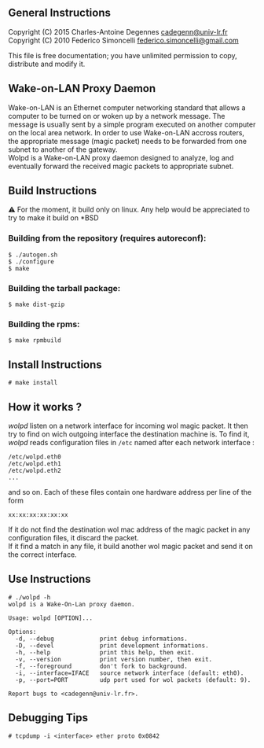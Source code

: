 ## General Instructions

Copyright (C) 2015 Charles-Antoine Degennes <cadegenn@univ-lr.fr>  
Copyright (C) 2010 Federico Simoncelli <federico.simoncelli@gmail.com>

This file is free documentation; you have unlimited permission to copy,
distribute and modify it.

## Wake-on-LAN Proxy Daemon

Wake-on-LAN is an Ethernet computer networking standard that allows a computer
to be turned on or woken up by a network message. The message is usually sent
by a simple program executed on another computer on the local area network.
In order to use Wake-on-LAN accross routers, the appropriate message (magic
packet) needs to be forwarded from one subnet to another of the gateway.  
Wolpd is a Wake-on-LAN proxy daemon designed to analyze, log and eventually
forward the received magic packets to appropriate subnet.

## Build Instructions

:warning: For the moment, it build only on linux. Any help would be appreciated
to try to make it build on *BSD

### Building from the repository (requires autoreconf):

```console
$ ./autogen.sh
$ ./configure
$ make
```

### Building the tarball package:

```console
$ make dist-gzip
```

### Building the rpms:

```console
$ make rpmbuild
```

## Install Instructions

```console
# make install
```

## How it works ?

*wolpd* listen on a network interface for incoming wol magic packet.
It then try to find on wich outgoing interface the destination machine is.
To find it, *wolpd* reads configuration files in `/etc` named after each 
network interface :
```console
/etc/wolpd.eth0
/etc/wolpd.eth1
/etc/wolpd.eth2
...
```
and so on.
Each of these files contain one hardware address per line of the form
```console
xx:xx:xx:xx:xx:xx
```

If it do not find the destination wol mac address of the magic packet in any 
configuration files, it discard the packet.  
If it find a match in any file, it build another wol magic packet and send it
on the correct interface.

## Use Instructions

```console
# ./wolpd -h
wolpd is a Wake-On-Lan proxy daemon.

Usage: wolpd [OPTION]...

Options:
  -d, --debug             print debug informations.
  -D, --devel             print development informations.
  -h, --help              print this help, then exit.
  -v, --version           print version number, then exit.
  -f, --foreground        don't fork to background.
  -i, --interface=IFACE   source network interface (default: eth0).
  -p, --port=PORT         udp port used for wol packets (default: 9).

Report bugs to <cadegenn@univ-lr.fr>.
```

## Debugging Tips

```console
# tcpdump -i <interface> ether proto 0x0842
```

